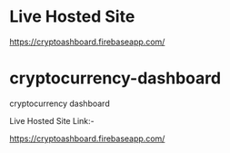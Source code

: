 # Live Hosted Site

https://cryptoashboard.firebaseapp.com/

# cryptocurrency-dashboard
cryptocurrency dashboard

Live Hosted Site Link:-

https://cryptoashboard.firebaseapp.com/

